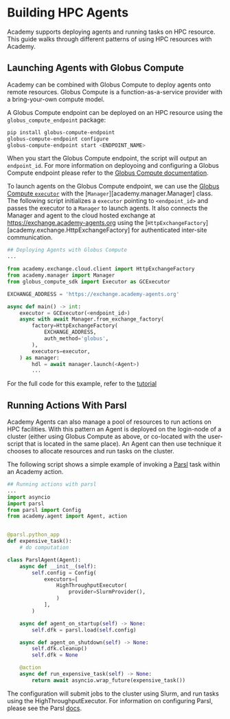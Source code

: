 # Building HPC Agents
Academy supports deploying agents and running tasks on HPC resource. This guide walks through different patterns of using HPC resources with Academy.

## Launching Agents with Globus Compute

Academy can be combined with Globus Compute to deploy agents onto remote resources.
Globus Compute is a function-as-a-service provider with a bring-your-own compute model.

A Globus Compute endpoint can be deployed on an HPC resource using the `globus_compute_endpoint` package:
```bash
pip install globus-compute-endpoint
globus-compute-endpoint configure
globus-compute-endpoint start <ENDPOINT_NAME>
```
When you start the Globus Compute endpoint, the script will output an `endpoint_id`. For more information on deployoing and configuring a Globus Compute endpoint please refer to the [Globus Compute documentation](https://globus-compute.readthedocs.io/en/latest/quickstart.html#deploying-an-endpoint).

To launch agents on the Globus Compute endpoint, we can use the [Globus Compute `executor`](https://globus-compute.readthedocs.io/en/latest/sdk/executor_user_guide.html) with the [`Manager`][academy.manager.Manager] class. The following script initializes a `executor` pointing to `<endpoint_id>` and passes the executor to a `Manager` to launch agents. It also connects the Manager and agent to the cloud hosted exchange at https://exchange.academy-agents.org using the [`HttpExchangeFactory`][academy.exchange.HttpExchangeFactory] for authenticated inter-site communication.

```python title="globus_compute_example.py" linenums="1"
## Deploying Agents with Globus Compute
...

from academy.exchange.cloud.client import HttpExchangeFactory
from academy.manager import Manager
from globus_compute_sdk import Executor as GCExecutor

EXCHANGE_ADDRESS = 'https://exchange.academy-agents.org'

async def main() -> int:
    executor = GCExecutor(<endpoint_id>)
    async with await Manager.from_exchange_factory(
        factory=HttpExchangeFactory(
            EXCHANGE_ADDRESS,
            auth_method='globus',
        ),
        executors=executor,
    ) as manager:
        hdl = await manager.launch(<Agent>)
        ...
```
For the full code for this example, refer to the [tutorial](https://github.com/academy-agents/academy-tutorial/blob/main/solutions/04-execution/run-04.py)

## Running Actions With Parsl

Academy Agents can also manage a pool of resources to run actions on HPC facilities. With this pattern an Agent is deployed on the login-node of a cluster (either using Globus Compute as above, or co-located with the user-script that is located in the same place). An Agent can then use technique it chooses to allocate resources and run tasks on the cluster.

The following script shows a simple example of invoking a [Parsl](https://parsl-project.org/) task within an Academy action.
```python title="parsl_example.py" linenums="1"
## Running actions with parsl
...
import asyncio
import parsl
from parsl import Config
from academy.agent import Agent, action


@parsl.python_app
def expensive_task():
    # do computation

class ParslAgent(Agent):
    async def __init__(self):
        self.config = Config(
            executors=[
                HighThroughputExecutor(
                    provider=SlurmProvider(),
                )
            ],
        )

    async def agent_on_startup(self) -> None:
        self.dfk = parsl.load(self.config)

    async def agent_on_shutdown(self) -> None:
        self.dfk.cleanup()
        self.dfk = None

    @action
    async def run_expensive_task(self) -> None:
        return await asyncio.wrap_future(expensive_task())

```
The configuration will submit jobs to the cluster using Slurm, and run tasks using the HighThroughputExecutor. For information on configuring Parsl, please see the Parsl [docs](https://parsl.readthedocs.io/en/stable/userguide/configuration/index.html).
